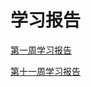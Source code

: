 # 学习报告

[第一周学习报告](https://github.com/yuyechang/summary/blob/master/%E5%AD%A6%E4%B9%A0%E6%8A%A5%E5%91%8A.md)

[第十一周学习报告](https://github.com/yuyechang/summary/blob/master/%E7%AC%AC%E5%8D%81%E4%B8%80%E5%91%A8%E6%8A%A5%E5%91%8A.md)
